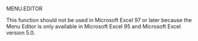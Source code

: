 MENU.EDITOR

This function should not be used in Microsoft Excel 97 or later because
the Menu Editor is only available in Microsoft Excel 95 and Microsoft
Excel version 5.0.


